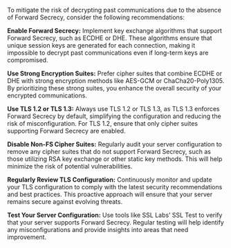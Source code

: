 To mitigate the risk of decrypting past communications due to the absence of Forward Secrecy, consider the following recommendations:

**Enable Forward Secrecy:** Implement key exchange algorithms that support Forward Secrecy, such as ECDHE or DHE. These algorithms ensure that unique session keys are generated for each connection, making it impossible to decrypt past communications even if long-term keys are compromised.

**Use Strong Encryption Suites:** Prefer cipher suites that combine ECDHE or DHE with strong encryption methods like AES-GCM or ChaCha20-Poly1305. By prioritizing these strong suites, you enhance the overall security of your encrypted communications.

**Use TLS 1.2 or TLS 1.3:** Always use TLS 1.2 or TLS 1.3, as TLS 1.3 enforces Forward Secrecy by default, simplifying the configuration and reducing the risk of misconfiguration. For TLS 1.2, ensure that only cipher suites supporting Forward Secrecy are enabled.

**Disable Non-FS Cipher Suites:** Regularly audit your server configuration to remove any cipher suites that do not support Forward Secrecy, such as those utilizing RSA key exchange or other static key methods. This will help minimize the risk of potential vulnerabilities.

**Regularly Review TLS Configuration:** Continuously monitor and update your TLS configuration to comply with the latest security recommendations and best practices. This proactive approach will ensure that your server remains secure against evolving threats.

**Test Your Server Configuration:** Use tools like SSL Labs’ SSL Test to verify that your server supports Forward Secrecy. Regular testing will help identify any misconfigurations and provide insights into areas that need improvement.